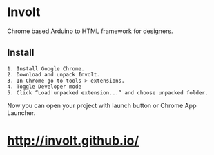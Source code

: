 Involt
======

Chrome based Arduino to HTML framework for designers.

Install
-------

    1. Install Google Chrome.
    2. Download and unpack Involt.
    3. In Chrome go to tools > extensions.
    4. Toggle Developer mode
    5. Click “Load unpacked extension...” and choose unpacked folder.

Now you can open your project with launch button or Chrome App Launcher. 

http://involt.github.io/
========================
